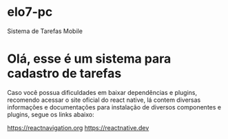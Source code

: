 # elo7-pc
Sistema de Tarefas Mobile

# Olá, esse é um sistema para cadastro de tarefas

Caso você possua dificuldades em baixar dependências e plugins, recomendo acessar o site oficial do react native, lá contem diversas informações e documentações para
instalação de diversos componentes e plugins, segue os links abaixo:

https://reactnavigation.org
https://reactnative.dev

